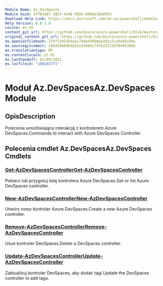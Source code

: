 ```yaml
---
Module Name: Az.DevSpaces
Module Guid: 4ff83407-3957-414b-9855-6808a10e8955
Download Help Link: https://docs.microsoft.com/en-us/powershell/module/az.devspaces
Help Version: 0.0.1.0
Locale: en-US
content_git_url: https://github.com/Azure/azure-powershell/blob/master/src/DevSpaces/DevSpaces/help/Az.DevSpaces.md
original_content_git_url: https://github.com/Azure/azure-powershell/blob/master/src/DevSpaces/DevSpaces/help/Az.DevSpaces.md
ms.openlocfilehash: 175f12953b9aac74da43098da3d2c2ca9eb6a30a
ms.sourcegitcommit: c05d3d669b5631e526841f47b22513d78495350b
ms.translationtype: MT
ms.contentlocale: pl-PL
ms.lasthandoff: 02/09/2021
ms.locfileid: "100243771"
---
```

# <span data-ttu-id="18343-101">Moduł Az.DevSpaces</span><span class="sxs-lookup"><span data-stu-id="18343-101">Az.DevSpaces Module</span></span>
## <span data-ttu-id="18343-102">Opis</span><span class="sxs-lookup"><span data-stu-id="18343-102">Description</span></span>
<span data-ttu-id="18343-103">Polecenia umożliwiające interakcję z kontrolerem Azure DevSpaces.</span><span class="sxs-lookup"><span data-stu-id="18343-103">Commands to interact with Azure DevSpaces Controller.</span></span>

## <span data-ttu-id="18343-104">Polecenia cmdlet Az.DevSpaces</span><span class="sxs-lookup"><span data-stu-id="18343-104">Az.DevSpaces Cmdlets</span></span>
### [<span data-ttu-id="18343-105">Get-AzDevSpacesController</span><span class="sxs-lookup"><span data-stu-id="18343-105">Get-AzDevSpacesController</span></span>](Get-AzDevSpacesController.md)
<span data-ttu-id="18343-106">Pobierz lub przygotuj listę kontrolera Azure DevSpaces.</span><span class="sxs-lookup"><span data-stu-id="18343-106">Get or list Azure DevSpaces controller.</span></span>

### [<span data-ttu-id="18343-107">New-AzDevSpacesController</span><span class="sxs-lookup"><span data-stu-id="18343-107">New-AzDevSpacesController</span></span>](New-AzDevSpacesController.md)
<span data-ttu-id="18343-108">Utwórz nowy kontroler Azure DevSpaces.</span><span class="sxs-lookup"><span data-stu-id="18343-108">Create a new Azure DevSpaces controller.</span></span>

### [<span data-ttu-id="18343-109">Remove-AzDevSpacesController</span><span class="sxs-lookup"><span data-stu-id="18343-109">Remove-AzDevSpacesController</span></span>](Remove-AzDevSpacesController.md)
<span data-ttu-id="18343-110">Usuń kontroler DevSpaces.</span><span class="sxs-lookup"><span data-stu-id="18343-110">Delete a DevSpaces controller.</span></span>

### [<span data-ttu-id="18343-111">Update-AzDevSpacesController</span><span class="sxs-lookup"><span data-stu-id="18343-111">Update-AzDevSpacesController</span></span>](Update-AzDevSpacesController.md)
<span data-ttu-id="18343-112">Zaktualizuj kontroler DevSpaces, aby dodać tagi.</span><span class="sxs-lookup"><span data-stu-id="18343-112">Update the DevSpaces controller to add tags.</span></span> 

